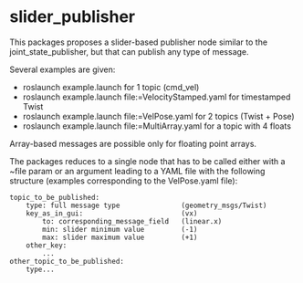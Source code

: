 # slider_publisher

This packages proposes a slider-based publisher node similar to the joint_state_publisher, but that can publish any type of message.

Several examples are given:
*   roslaunch example.launch for 1 topic (cmd_vel)
*   roslaunch example.launch file:=VelocityStamped.yaml for timestamped Twist
*   roslaunch example.launch file:=VelPose.yaml for 2 topics (Twist + Pose)
*   roslaunch example.launch file:=MultiArray.yaml for a topic with 4 floats

Array-based messages are possible only for floating point arrays. 

The packages reduces to a single node that has to be called either with a ~file param or an argument leading to a YAML file with the following structure (examples corresponding to the VelPose.yaml file):

    topic_to_be_published:  
        type: full message type               (geometry_msgs/Twist)  
        key_as_in_gui:                        (vx)  
            to: corresponding_message_field   (linear.x)  
            min: slider minimum value         (-1)  
            max: slider maximum value         (+1)  
        other_key:  
            ...
    other_topic_to_be_published:  
        type...
